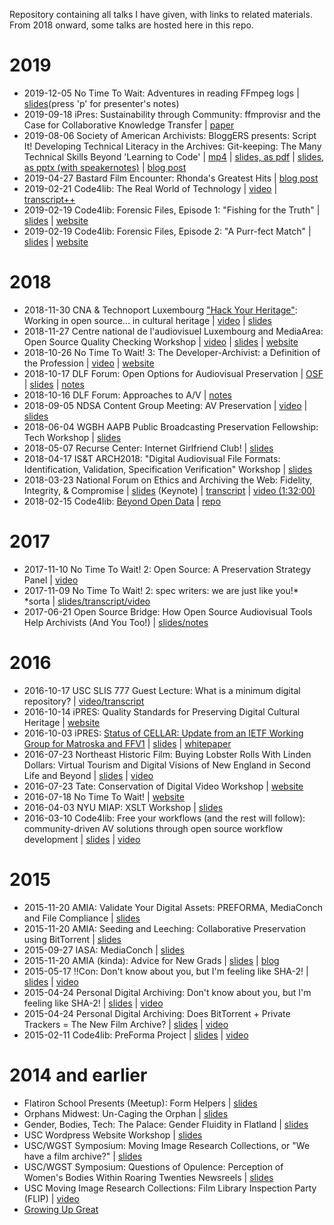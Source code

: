 Repository containing all talks I have given, with links to related materials. From 2018 onward, some talks are hosted here in this repo. 

# 2019

- 2019-12-05 No Time To Wait: Adventures in reading FFmpeg logs | [slides](talks/2019-12-05-adventures-in-reading-ffmpeg-logs.html)(press 'p' for presenter's notes)
- 2019-09-18 iPres: Sustainability through Community: ffmprovisr and the Case for Collaborative Knowledge Transfer | [paper](talks/2019-09-18-blewerweaver-ipres19.pdf)
- 2019-08-06 Society of American Archivists: BloggERS presents: Script It! Developing Technical Literacy in the Archives: Git-keeping: The Many Technical Skills Beyond 'Learning to Code' | [mp4](talks/2019-08-06-script-it.mp4) | [slides, as pdf](talks/2019-08-06-gitkeeping.pdf) | [slides, as pptx (with speakernotes)](talks/2019-08-06-gitkeeping.pptx) | [blog post](https://saaers.wordpress.com/2018/12/11/trained-in-classification-without-classification/)
- 2019-04-27 Bastard Film Encounter: Rhonda's Greatest Hits | [blog post](https://bits.ashleyblewer.com/blog/2019/04/20/rhondas-greatest-hits-bastard-film-encounter/)
- 2019-02-21 Code4lib: The Real World of Technology | [video](https://www.youtube.com/watch?v=GDC7nxtdG3s&feature=youtu.be&t=1111) | [transcript++](https://bits.ashleyblewer.com/blog/2019/02/23/code4lib-2019-lightning-talk-real-world-of-technology/)
- 2019-02-19 Code4lib: Forensic Files, Episode 1: "Fishing for the Truth" | [slides](https://docs.google.com/presentation/d/11Ug8Z9BJ_sS-pQcdPmM96BMXBrpho2ASRp0pcZIIbpE) | [website](https://2019.code4lib.org/workshops/Forensic-Files-Episode-1-Fishing-for-the-Truth)
- 2019-02-19 Code4lib: Forensic Files, Episode 2: "A Purr-fect Match" | [slides](https://docs.google.com/presentation/d/11Ug8Z9BJ_sS-pQcdPmM96BMXBrpho2ASRp0pcZIIbpE) | [website](https://2019.code4lib.org/workshops/Forensic-Files-Episode-2-A-Purr-fect-Match)

# 2018 

- 2018-11-30 CNA & Technoport Luxembourg ["Hack Your Heritage"](http://www.cnadigital.lu/hackathon): Working in open source... in cultural heritage | [video](https://vimeo.com/303734596) | [slides](talks/2018-11-30-open-source-cultural-heritage.html) 
- 2018-11-27 Centre national de l'audiovisuel Luxembourg and MediaArea: Open Source Quality Checking Workshop | [video]( https://www.youtube.com/watch?v=qT7NP1-ONro) | [slides](talks/2018-11-27-open-source-quality-checking-workshop.html) | [website](https://mediaarea.net/QCWorkshop2018)
- 2018-10-26 No Time To Wait! 3: The Developer-Archivist: a Definition of the Profession | [video](https://youtu.be/BOTwj7qmMOU?t=9898) | [website](https://mediaarea.net/NoTimeToWait3)
- 2018-10-17 DLF Forum: Open Options for Audiovisual Preservation | [OSF](https://osf.io/snyfd/) | [slides](https://docs.google.com/presentation/d/1ddQniWhajbqwEpG1F4YS7Q6533mQVlDxVtWxg-diP5g/edit#slide=id.p) | [notes](https://docs.google.com/document/d/1Ug_WsXYLqQRMVeYT6LIcXpVLhQivuBMbkmOVywbMkZ0/edit)
- 2018-10-16 DLF Forum: Approaches to A/V | [notes](https://docs.google.com/document/d/1wX95KanmaUXkHnLyw3EBTnvDYBdgWaPseqdHqenM6AQ/edit)
- 2018-09-05 NDSA Content Group Meeting: AV Preservation | [video](https://youtu.be/R9o3z-sFSb4) | [slides](talks/2018-09-05-ndsa-content-interest-group-avpres.html)
- 2018-06-04 WGBH AAPB Public Broadcasting Preservation Fellowship: Tech Workshop | [slides](talks/2018-06-04-aapb-pbpf.html)
- 2018-05-07 Recurse Center: Internet Girlfriend Club! | [slides](talks/2018-05-07-internet-girlfriend-club.html)
- 2018-04-17 IS&T ARCH2018: "Digital Audiovisual File Formats: Identification, Validation, Specification Verification" Workshop | [slides](talks/2018-04-17-arch2018-formats-standards-validation.html)  
- 2018-03-23 National Forum on Ethics and Archiving the Web: Fidelity, Integrity, & Compromise | [slides](talks/2018-03-23-ethics-archiving-web.key) (Keynote) | [transcript](talks/2018-03-23-ethics-archiving-web.md) | [video (1:32:00)](https://livestream.com/newmuseum/EAWRhizomeSession5/videos/172190125)
- 2018-02-15 Code4lib: [Beyond Open Data](http://2018.code4lib.org/talks/beyond-open-data) | [repo](https://github.com/saverkamp/beyond-open-data)

# 2017 

- 2017-11-10 No Time To Wait! 2: Open Source: A Preservation Strategy Panel | [video](https://youtu.be/n1XYEVtxzU8?t=7h4m43s)
- 2017-11-09 No Time To Wait! 2: spec writers: we are just like you!\* \*sorta | [slides/transcript/video](https://github.com/ablwr/nttw17)
- 2017-06-21 Open Source Bridge: How Open Source Audiovisual Tools Help Archivists (And You Too!) | [slides/notes](https://ablwr.github.io/osbridge2017/#/)

# 2016

- 2016-10-17 USC SLIS 777 Guest Lecture: What is a minimum digital repository? | [video/transcript](https://ablwr.github.io/slis777/)
- 2016-10-14 iPRES: Quality Standards for Preserving Digital Cultural Heritage | [website](https://ipr16.organizers-congress.org/frontend/index.php?page_id=1151&v=List&do=0&day=54)
- 2016-10-03 iPRES: [Status of CELLAR: Update from an IETF Working Group for Matroska and FFV1](https://ipr16.organizers-congress.org/frontend/index.php?page_id=1151&v=List&do=0&day=52) | [slides](https://docs.google.com/presentation/d/1i31RE5pQM0SHm8Y_OYm9mt9RtH-OVmvjRjVayDr7vzw/edit?usp=sharing) | [whitepaper](http://ashleyblewer.com/img/blewer_rice_ipres_status_of_cellar.pdf) 
- 2016-07-23 Northeast Historic Film: Buying Lobster Rolls With Linden Dollars: Virtual Tourism and Digital Visions of New England in Second Life and Beyond | [slides](https://docs.google.com/presentation/d/132MQalXuO1Yn3xLuw29i1apN1K80TixgXZWMhMkf7cs/edit#slide=id.g11599e9a64_0_7) | [video](https://vimeo.com/174605137) 
- 2016-07-23 Tate: Conservation of Digital Video Workshop | [website](http://pericles-project.eu/blog/post/TateWorkshop2016)
- 2016-07-18 No Time To Wait! | [website](https://mediaarea.net/NoTimeToWait1)
- 2016-04-03 NYU MIAP: XSLT Workshop | [slides](https://github.com/ablwr/xslt_miap_2016)
- 2016-03-10 Code4lib: Free your workflows (and the rest will follow): community-driven AV solutions through open source workflow development | [slides](http://ablwr.github.io/free_your_workflows/#/) | [video](https://www.youtube.com/watch?v=pSlJr8L8dpA&feature=youtu.be&t=53m50s)


# 2015

- 2015-11-20 AMIA: Validate Your Digital Assets: PREFORMA, MediaConch and File Compliance | [slides](http://ablwr.github.io/mediaconch_amia15/#/) 
- 2015-11-20 AMIA: Seeding and Leeching: Collaborative Preservation using BitTorrent | [slides](https://docs.google.com/presentation/d/1KcdH0I9vGEHJyDolYwxFGkimA80srjAQf_FCSKac3ec/edit?usp=sharing) 
- 2015-09-27 IASA: MediaConch | [slides](https://docs.google.com/presentation/d/1gE0SqGE0-MAJgOS2nXNvf0T-ILXEj1PXqtovFQfSZFY/edit) 
- 2015-11-20 AMIA (kinda): Advice for New Grads | [slides](http://ablwr.github.io/amia15_advice/#/) | [blog](http://ablwr.github.io/blog/2016/09/23/facing-fear-first/) 
- 2015-05-17 !!Con: Don't know about you, but I'm feeling like SHA-2! | [slides](http://ablwr.github.io/taylorswift/#/) | [video](https://www.youtube.com/watch?v=1QgamEwwPro) 
- 2015-04-24 Personal Digital Archiving: Don't know about you, but I'm feeling like SHA-2! | [slides](http://ablwr.github.io/feeling_like_sha2/#/) | [video](https://www.youtube.com/watch?v=y428qkwEkLQ) 
- 2015-04-24  Personal Digital Archiving: Does BitTorrent + Private Trackers = The New Film Archive? | [slides](https://docs.google.com/presentation/d/1TUHK-uqA2UMi3yi37Zej3M9KdCXM71ObPRtceDxl-ZA/edit?usp=sharing) | [video](https://archive.org/details/PDA2015) 
- 2015-02-11 Code4lib: PreForma Project | [slides](http://ablwr.github.io/c4l_preforma/#/) | [video](http://youtu.be/G7kgcZh2zeY?t=2h20m33s)

# 2014 and earlier

- Flatiron School Presents (Meetup): Form Helpers | [slides](https://docs.google.com/presentation/d/1pNKOVcVwY1u5kLwck6VhDyiEvlB7gcynIRHPReTBu0E/edit#slide=id.p) 
- Orphans Midwest: Un-Caging the Orphan | [slides](https://docs.google.com/presentation/d/11BU71iUH55LaZBu01u9pt_U3iWi-BTDfJNRBDiKFOus/edit#slide=id.p) 
- Gender, Bodies, Tech: The Palace: Gender Fluidity in Flatland | [slides](https://docs.google.com/presentation/d/1-ACB_oHoPJEqOWbsGqjo5zLNMnV_wf_rYv1ZGCr7RFM/edit) 
- USC Wordpress Website Workshop | [slides](https://docs.google.com/presentation/d/1n_KIBZMKXqiK8lwG4f5uANQAuvXBVxzn36Ifl8cVQSE/edit)
- USC/WGST Symposium: Moving Image Research Collections, or "We have a film archive?" | [slides](https://docs.google.com/presentation/d/15StvzK6OEaElxOmn8tEwril8u5lzJ62EGYZamT2jar0/edit?usp=sharing) 
- USC/WGST Symposium: Questions of Opulence: Perception of Women's Bodies Within Roaring Twenties Newsreels | [slides](https://docs.google.com/presentation/d/15StvzK6OEaElxOmn8tEwril8u5lzJ62EGYZamT2jar0/edit#slide=id.g2a01015e2_049) 
- USC Moving Image Research Collections: Film Library Inspection Party (FLIP) | [video](https://vimeo.com/36563176)
- [Growing Up Great](https://vimeo.com/77184438)
